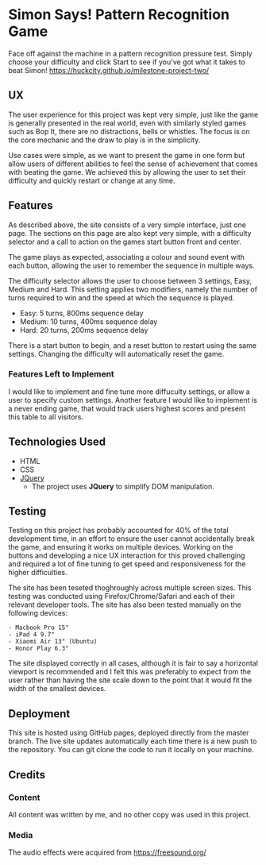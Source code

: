 # Simon Says! Pattern Recognition Game

Face off against the machine in a pattern recognition pressure test. Simply choose your difficulty and click Start to see if you've got what it takes to beat Simon! https://huckcity.github.io/milestone-project-two/
 
## UX

The user experience for this project was kept very simple, just like the game is generally presented in the real world, even with similarly styled games such as Bop It, there are no distractions, bells or whistles. The focus is on the core mechanic and the draw to play is in the simplicity.

Use cases were simple, as we want to present the game in one form but allow users of different abilities to feel the sense of achievement that comes with beating the game. We achieved this by allowing the user to set their difficulty and quickly restart or change at any time.

## Features

As described above, the site consists of a very simple interface, just one page. The sections on this page are also kept very simple, with a difficulty selector and a call to action on the games start button front and center.

The game plays as expected, associating a colour and sound event with each button, allowing the user to remember the sequence in multiple ways.

The difficulty selector allows the user to choose between 3 settings, Easy, Medium and Hard. This setting applies two modifiers, namely the number of turns required to win and the speed at which the sequence is played. 
- Easy: 5 turns, 800ms sequence delay
- Medium: 10 turns, 400ms sequence delay
- Hard: 20 turns, 200ms sequence delay

There is a start button to begin, and a reset button to restart using the same settings. Changing the difficulty will automatically reset the game.

### Features Left to Implement

I would like to implement and fine tune more diffuculty settings, or allow a user to specify custom settings.
Another feature I would like to implement is a never ending game, that would track users highest scores and present this table to all visitors.

## Technologies Used

- HTML
- CSS
- [JQuery](https://jquery.com)
    - The project uses **JQuery** to simplify DOM manipulation.


## Testing

Testing on this project has probably accounted for 40% of the total development time, in an effort to ensure the user cannot accidentally break the game, and ensuring it works on multiple devices. Working on the buttons and developing a nice UX interaction for this proved challenging and required a lot of fine tuning to get speed and responsiveness for the higher difficulties. 

The site has been teseted thoghroughly across multiple screen sizes. This testing was conducted using Firefox/Chrome/Safari and each of their relevant developer tools.
The site has also been tested manually on the following devices:

    - Macbook Pro 15"
    - iPad 4 9.7"
    - Xiaomi Air 13" (Ubuntu)
    - Honor Play 6.3"

The site displayed correctly in all cases, although it is fair to say a horizontal viewport is recommended and I felt this was preferably to expect from the user rather than having the site scale down to the point that it would fit the width of the smallest devices.

## Deployment

This site is hosted using GitHub pages, deployed directly from the master branch. The live site updates automatically each time there is a new push to the repository. You can git clone the code to run it locally on your machine.

## Credits

### Content

All content was written by me, and no other copy was used in this project.

### Media

The audio effects were acquired from https://freesound.org/
